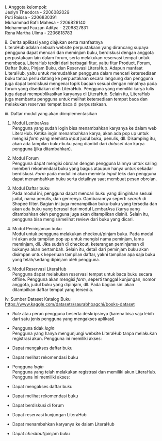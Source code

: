 i. Anggota kelompok: <br>
Jeslyn Theodora - 2206082026 <br>
Puti Raissa - 2206830391 <br> 
Muhammad Rafli Mahesa - 2206828140 <br>
Mohammad Fauzan Aditya - 2206827831 <br>
Rena Martha Ulima - 2206818783 <br>

ii. Cerita aplikasi yang diajukan serta manfaatnya <br>
LiteraHub adalah sebuah website perpustakaan yang dirancang supaya pengguna dapat mencari dan meminjam buku, berdiskusi dengan anggota perpustakaan lain dalam forum, serta melakukan reservasi tempat untuk membaca. LiteraHub terdiri dari berbagai fitur, yaitu fitur Product, Forum, Daftar Buku, Pinjam Buku, dan Reservasi LiteraHub. Adapun manfaat LiteraHub, yaitu untuk memudahkan pengguna dalam mencari ketersediaan buku tanpa perlu datang ke perpustakaan secara langsung dan pengguna juga dapat berdiskusi mengenai topik bacaan sesuai dengan minatnya pada forum yang disediakan oleh LiteraHub. Pengguna yang memiliki karya tulis juga dapat mempublikasikan karyanya di LiteraHub. Selain itu, LiteraHub juga membantu pengguna untuk melihat ketersediaan tempat baca dan melakukan reservasi tempat baca di perpustakaan.  <br>

iii. Daftar modul yang akan diimplementasikan <br>
1. Modul LembarAsa <br>
Pengguna yang sudah login bisa menambahkan karyanya ke dalam web LiteraHub. Ketika ingin menambahkan karya, akan ada pop up untuk mengisi *form* yang meminta *input* judul buku, penulis, dll. Disamping itu, akan ada tampilan buku-buku yang diambil dari *dataset* dan karya pengguna (jika ditambahkan). 

2. Modul Forum <br>
Pengguna dapat mengisi obrolan dengan pengguna lainnya untuk saling memberi rekomendasi buku yang bagus ataupun hanya untuk sekadar berdiskusi. *Form* pada modul ini akan meminta *input* teks dan pengguna dapat menambahkan buku serta detailnya saat membuat pesan obrolan. <br>

3. Modul Daftar buku <br>
Pada modul ini, pengguna dapat mencari buku yang diinginkan sesuai judul, nama penulis, dan genrenya. Gambarannya seperti *search* di Shopee filter. Bagian ini juga menampilkan buku-buku yang tersedia dan akan ada buku yang berasal dari modul LembarAsa (karya yang ditambahkan oleh pengguna juga akan ditampilkan disini). Selain itu, pengguna bisa mengisi/melihat review dari buku yang dicari. <br>

4. Modul Peminjaman buku <br>
Modul untuk pengguna melakukan checkout/pinjam buku. Pada modul ini akan ada tampilan pop up untuk mengisi nama peminjam, lama meminjam, dll. Jika sudah di checkout, keterangan peminjaman di bukunya akan bertambah. Selain itu, detail dari peminjam buku akan disimpan untuk keperluan tampilan daftar, yakni tampilan apa saja buku yang telah/sedang dipinjam oleh pengguna. <br>

5. Modul Reservasi LiteraHub <br>
Pengguna dapat melakukan reservasi tempat untuk baca buku secara offline. Pengguna akan mengisi *form*, seperti tanggal kunjungan, nomor anggota, judul buku yang dipinjam, dll. Pada bagian sini akan ditampilkan daftar tempat yang tersedia. <br>

iv. Sumber Dataset Katalog Buku <br>
	https://www.kaggle.com/datasets/saurabhbagchi/books-dataset <br>

* *Role* atau peran pengguna beserta deskripsinya (karena bisa saja lebih dari satu jenis pengguna yang mengakses aplikasi) <br>

* Pengguna tidak *login* <br>
Pengguna yang hanya mengunjungi website LiteraHub tanpa melakukan registrasi akun. Pengguna ini memiliki akses: <br>
* Dapat mengakses daftar buku
* Dapat melihat rekomendasi buku

* Pengguna *login* <br>
Pengguna yang telah melakukan registrasi dan memiliki akun LiteraHub. Pengguna ini memiliki akses: <br>
* Dapat mengakses daftar buku
* Dapat melihat rekomendasi buku
* Dapat berdiskusi di forum
* Dapat reservasi kunjungan LiteraHub
* Dapat menambahkan karyanya ke dalam LiteraHub
* Dapat *checkout*/pinjam buku
